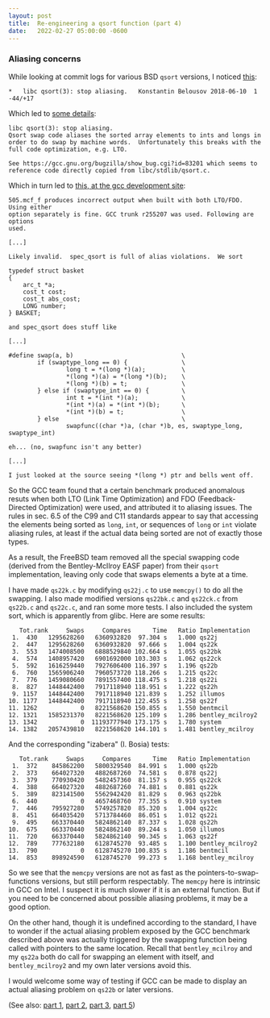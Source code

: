```yaml
---
layout: post
title:  Re-engineering a qsort function (part 4)
date:   2022-02-27 05:00:00 -0600
---
```


### Aliasing concerns

While looking at commit logs for various BSD `qsort` versions, I noticed [this](https://cgit.freebsd.org/src/log/lib/libc/stdlib/qsort.c):

```
*   libc qsort(3): stop aliasing.   Konstantin Belousov 2018-06-10  1   -44/+17
```

Which led to [some details](https://cgit.freebsd.org/src/commit/lib/libc/stdlib/qsort.c?id=6609261660989cac8bbb8acbf94d4e80d8c59c70):

<!-- more -->

```
libc qsort(3): stop aliasing.
Qsort swap code aliases the sorted array elements to ints and longs in
order to do swap by machine words.  Unfortunately this breaks with the
full code optimization, e.g. LTO.

See https://gcc.gnu.org/bugzilla/show_bug.cgi?id=83201 which seems to
reference code directly copied from libc/stdlib/qsort.c.
```

Which in turn led to [this, at the gcc development site](https://gcc.gnu.org/bugzilla/show_bug.cgi?id=83201):

```
505.mcf_f produces incorrect output when built with both LTO/FDO. Using either
option separately is fine. GCC trunk r255207 was used. Following are options
used.

[...]

Likely invalid.  spec_qsort is full of alias violations.  We sort

typedef struct basket
{
    arc_t *a;
    cost_t cost;
    cost_t abs_cost;
    LONG number;
} BASKET;

and spec_qsort does stuff like

[...]

#define swap(a, b)                              \
        if (swaptype_long == 0) {               \
                long t = *(long *)(a);          \
                *(long *)(a) = *(long *)(b);    \
                *(long *)(b) = t;               \
        } else if (swaptype_int == 0) {         \
                int t = *(int *)(a);            \
                *(int *)(a) = *(int *)(b);      \
                *(int *)(b) = t;                \
        } else                                  \
                swapfunc((char *)a, (char *)b, es, swaptype_long, swaptype_int)

eh... (no, swapfunc isn't any better)

[...]

I just looked at the source seeing *(long *) ptr and bells went off.

```

So the GCC team found that a certain benchmark produced anomalous resuts when both LTO (Link Time Optimization) and FDO (Feedback-Directed Optimization) were used, and attributed it to aliasing issues. The rules in sec. 6.5 of the C99 and C11 standards appear to say that accessing the elements being sorted as `long`, `int`, or sequences of `long` or `int` violate aliasing rules, at least if the actual data being sorted are not of exactly those types.

As a result, the FreeBSD team removed all the special swapping code (derived from the Bentley-McIlroy EASF paper) from their `qsort` implementation, leaving only code that swaps elements a byte at a time.

I have made `qs22k.c` by modifying `qs22j.c` to use `memcpy()` to do all the swapping. I also made modified versions `qs22bk.c` and `qs22ck.c` from `qs22b.c` and `qs22c.c`, and ran some more tests. I also included the system sort, which is apparently from glibc. Here are some results:

```
   Tot.rank     Swaps     Compares      Time   Ratio Implementation
 1.  430   1295628260   6360932820  97.304 s   1.000 qs22j
 2.  447   1295628260   6360932820  97.666 s   1.004 qs22k
 3.  553   1474008500   6888529840 102.664 s   1.055 qs22bk
 4.  574   1408957420   6901692000 103.303 s   1.062 qs22ck
 5.  592   1616259440   7927606400 116.397 s   1.196 qs22b
 6.  760   1565906240   7960573720 118.266 s   1.215 qs22c
 7.  776   1459080660   7891557400 118.475 s   1.218 qs22i
 8.  827   1448442400   7917118940 118.951 s   1.222 qs22h
 9. 1157   1448442400   7917118940 121.839 s   1.252 illumos
10. 1177   1448442400   7917118940 122.455 s   1.258 qs22f
11. 1262            0   8221568620 150.855 s   1.550 bentmcil
12. 1321   1585231370   8221568620 125.109 s   1.286 bentley_mcilroy2
13. 1342            0  11193777940 173.175 s   1.780 system
14. 1382   2057439810   8221568620 144.101 s   1.481 bentley_mcilroy
```

And the corresponding "izabera" (I. Bosia) tests:

```
   Tot.rank     Swaps     Compares      Time   Ratio Implementation
 1.  372    845862200   5800329540  84.991 s   1.000 qs22b
 2.  373    664027320   4882687260  74.581 s   0.878 qs22j
 3.  379    770930420   5482457360  81.157 s   0.955 qs22ck
 4.  388    664027320   4882687260  74.881 s   0.881 qs22k
 5.  389    823141500   5562942420  81.829 s   0.963 qs22bk
 6.  440            0   4657468760  77.355 s   0.910 system
 7.  446    795927280   5749257820  85.320 s   1.004 qs22c
 8.  451    664035420   5713784460  86.051 s   1.012 qs22i
 9.  495    663370440   5824862140  87.337 s   1.028 qs22h
10.  675    663370440   5824862140  89.244 s   1.050 illumos
11.  720    663370440   5824862140  90.345 s   1.063 qs22f
12.  789    777632180   6128745270  93.485 s   1.100 bentley_mcilroy2
13.  790            0   6128745270 100.835 s   1.186 bentmcil
14.  853    898924590   6128745270  99.273 s   1.168 bentley_mcilroy
```

So we see that the `memcpy` versions are not as fast as the pointers-to-swap-functions versions, but still perform respectably. The `memcpy` here is intrinsic in GCC on Intel. I suspect it is much slower if it is an external function. But if you need to be concerned about possible aliasing problems, it may be a good option.

On the other hand, though it is undefined according to the standard, I have to wonder if the actual aliasing problem exposed by the GCC benchmark described above was actually triggered by the swapping function being called with pointers to the same location. Recall that `bentley_mcilroy` and my `qs22a` both do call for swapping an element with itself, and `bentley_mcilroy2` and my own later versions avoid this.

I would welcome some way of testing if GCC can be made to display an actual aliasing problem on `qs22b` or later versions.

(See also: [part 1](../../../../2022/01/17/Re-engineering-a-qsort-part-1/), [part 2](../../../../2022/02/24/Re-engineering-a-qsort-part-2/), [part 3](../../../../2022/02/26/Re-engineering-a-qsort-part-3/), [part 5](../../../../2022/03/09/Re-engineering-a-qsort-part-5/))
